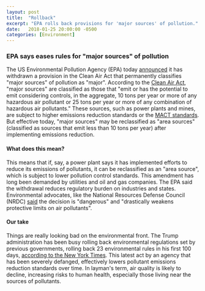```yaml
---
layout: post
title:  "Rollback"
excerpt: "EPA rolls back provisions for 'major sources' of pollution."
date:   2018-01-25 20:00:00 -0500
categories: [Environment]
---
```


### EPA says eases rules for "major sources" of pollution

The US Environmental Pollution Agency (EPA) today <a href="https://www.epa.gov/newsreleases/reducing-regulatory-burdens-epa-withdraws-once-always-policy-major-sources-under-clean" target="_blank">announced</a> it has withdrawn a provision in the Clean Air Act  that permanently classifies "major sources" of pollution as "major". According to the <a href="https://www3.epa.gov/airtoxics/112a_def.html" target="_blank">Clean Air Act</a>, "major sources" are classified as those that "emit or has the potential  to emit considering controls, in the aggregate, 10 tons per year or  more of any hazardous air pollutant  or 25 tons  per  year or  more of  any  combination of  hazardous air pollutants." These sources, such as power plants and mines, are subject to higher emissions reduction standards or the <a href="http://www.epa.ohio.gov/dapc/mact/mactmain.aspx" target="_blank">MACT standards</a>. But effective today, "major sources" may be reclassified as "area sources" (classified as sources that emit less than 10 tons per year) after implementing emissions reduction.

#### What does this mean?

This means that if, say, a power plant says it has implemented efforts to reduce its emissions of pollutants, it can be reclassified as an "area source", which is subject to lower pollution control standards. This amendment has long been demanded by utilities and oil and gas companies. The EPA said the withdrawal reduces regulatory burden on industries and states. Environmental advocates, like the National Resources Defense Council (NRDC) <a href="https://www.reuters.com/article/us-usa-trump-epa/epa-reverses-policy-on-major-sources-of-pollution-idUSKBN1FF077" target="_blank">said</a> the decision is "dangerous" and "drastically weakens protective limits on air pollutants".

#### Our take

Things are really looking bad on the environmental front. The Trump administration has been busy rolling back environmental regulations set by previous governments, rolling back 23 environmental rules in his first 100 days, <a href="https://www.nytimes.com/interactive/2017/05/02/climate/environmental-rules-reversed-trump-100-days.html" target="_blank">according to the New York Times</a>. This latest act by an agency that has been severely defanged, effectively lowers pollutant emissions reduction standards over time. In layman's term, air quality is likely to decline, increasing risks to human health, especially those living near the sources of pollutants. 
